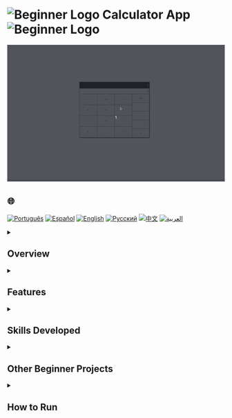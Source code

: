# <img src="https://cdn-icons-png.flaticon.com/128/5701/5701867.png" alt="Beginner Logo" width="52" height="30" /> Calculator App <img src="https://cdn-icons-png.flaticon.com/128/5701/5701867.png" alt="Beginner Logo" width="52" height="30" />

![Project Demonstration](./gifs/calculator.gif)

## 🌐 
[![Português](https://img.shields.io/badge/Português-green)](https://github.com/SamuelRocha91/calculator/blob/main/README.md) 
[![Español](https://img.shields.io/badge/Español-yellow)](https://github.com/SamuelRocha91/calculator/blob/main/README_es.md) 
[![English](https://img.shields.io/badge/English-blue)](https://github.com/SamuelRocha91/calculator/blob/main/README_en.md) 
[![Русский](https://img.shields.io/badge/Русский-lightgrey)](https://github.com/SamuelRocha91/calculator/blob/main/README_ru.md) 
[![中文](https://img.shields.io/badge/中文-red)](https://github.com/SamuelRocha91/calculator/blob/main/README_ch.md) 
[![العربية](https://img.shields.io/badge/العربية-orange)](https://github.com/SamuelRocha91/calculator/blob/main/README_ar.md)

<details>
<summary><h2>Overview</h2></summary>

This is a beginner project developed as part of the **Fundamentals** module of the **Web Development** course at Trybe. The main goal was to create a simple calculator application using **React**, **JavaScript**, **CSS**, and **HTML**. The project involved manipulating the `script.js`, `index.html`, and `style.css` files.

</details>

<details>
<summary><h2>Features</h2></summary>

The application allows users to:

- **Perform basic arithmetic operations**: Addition, subtraction, multiplication, and division.
- **Clear input**: Reset the calculator to its initial state.
- **Work with decimal points**: Add decimal points to numbers.
- **Calculate results**: Display the result of the arithmetic operation.

</details>

<details>
<summary><h2>Skills Developed</h2></summary>

During the development of this project, the following skills were enhanced:

1. Manipulating **DOM elements** using React.
2. Implementing **state management** with React hooks.
3. Applying **programming logic** to handle user inputs and operations.
4. Utilizing **event handling** for user interactions.
5. Using **conditional statements** and **loops** to manage application logic.
6. Writing **modular functions** to effectively maintain and manage code.

</details>

<details>
<summary><h2>Other Beginner Projects</h2></summary>

Here are other projects I developed during the early stages of my development journey:

- 🖥️ [Binary Converter](https://github.com/SamuelRocha91/Bin2Dec/blob/main/README_en.md)
- 🦖 [Meme Generator](https://github.com/SamuelRocha91/memeGenerator/blob/main/README_en.md)
- 🎨 [Pixels Art](https://github.com/SamuelRocha91/PixelsArt/blob/main/README_en.md)
- 📝 [Todo List](https://github.com/SamuelRocha91/TodoList/blob/main/README_en.md)
- 🪐 [Star Wars Planets](https://github.com/SamuelRocha91/javascriptStarWarsPlanets/blob/main/README_en.md)

</details>

<details>
<summary><h2>How to Run</h2></summary>

1. Clone this repository:
   ```bash
   git clone https://github.com/SamuelRocha91/calculator.git
   ```
2. Navigate to the project directory:
   ```bash
   cd calculator
   ```
3. Install the dependencies:
   ```bash
   npm install
   ```
4. Start the development server:
   ```bash
   npm run dev
   ```
5. Open your browser and access `http://localhost:3000` to see the application in action.

</details>
